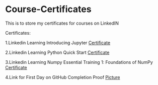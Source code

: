 # Course-Certificates 
This is to store my certificates for courses on LinkedIN

Certificates:

1.Linkedin Learning Introducing Jupyter [Certificate](https://www.linkedin.com/learning/certificates/f7fac3d37b2b0bf5bf07327daf528c9f7051aacb29e4a549b3d5fca9a0687ae0?trk=share_certificate)

2.Linkedin Learning Python Quick Start [Certificate](https://www.linkedin.com/learning/certificates/700a06681b8cf434018f8c78604f3de1c15aba396d5080c86bc8d631a9f7dd1b?trk=share_certificate)

3.Linkedin Learning Numpy Essential Training 1: Foundations of NumPy [Certificate](https://www.linkedin.com/learning/certificates/d61871d85ad3d07287ce4751df95886c96e297beb96303682c1dbb3f93495530?trk=share_certificate)

4.Link for First Day on GitHub Completion Proof [Picture](https://user-images.githubusercontent.com/98282115/150709117-e88ccc7c-85e6-476c-b798-88068ffcc2ca.jpg)

